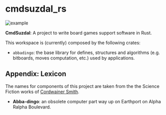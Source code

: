 # cmdsuzdal_rs

![example](https://github.com/CmdSuzdal/cmdsuzdal_rs/actions/workflows/CIszd.yml/badge.svg)

**CmdSuzdal**: A project to write board games support software in Rust.

This workspace is (currently) composed by the following crates:

- `abbadingo`: the base library for defines, structures and algorithms (e.g. bitboards, moves computation, etc.) used by applications.

## Appendix: Lexicon

The names for components of this project are taken from the the Science Fiction works of [Cordwainer Smith].

- **Abba-dingo**: an obsolete computer part way up on Earthport on Alpha Ralpha Boulevard.

[Cordwainer Smith]:(http://www.cordwainer-smith.com/)
